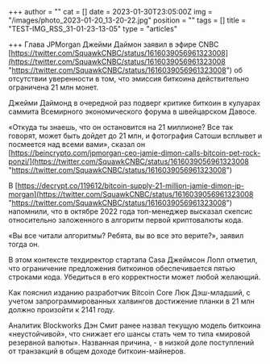 +++
author = ""
cat = []
date = 2023-01-30T23:05:00Z
img = "/images/photo_2023-01-20_13-20-22.jpg"
position = ""
tags = []
title = "TEST-IMG_RSS_31-01-23-13-05"
type = "articles"

+++
Глава JPMorgan Джейми Даймон заявил в эфире CNBС [https://twitter.com/SquawkCNBC/status/1616039056961323008](https://twitter.com/SquawkCNBC/status/1616039056961323008 "https://twitter.com/SquawkCNBC/status/1616039056961323008") об отсутствии уверенности в том, что эмиссия биткоина действительно ограничена 21 млн монет.

Джейми Даймонд в очередной раз подверг критике биткоин в кулуарах саммита Всемирного экономического форума в швейцарском Давосе.

«Откуда ты знаешь, что он остановится на 21 миллионе? Все так говорят, может быть дойдет до 21 млн, и фотография Сатоши всплывет и посмеется над всеми вами», сказал он [https://beincrypto.com/jpmorgan-ceo-jamie-dimon-calls-bitcoin-pet-rock-ponzi/](https://twitter.com/SquawkCNBC/status/1616039056961323008 "https://twitter.com/SquawkCNBC/status/1616039056961323008")

В [https://decrypt.co/119612/bitcoin-supply-21-million-jamie-dimon-jp-morgan](https://twitter.com/SquawkCNBC/status/1616039056961323008 "https://twitter.com/SquawkCNBC/status/1616039056961323008") напомнили, что в октябре 2022 года топ-менеджер высказал скепсис относительно заложенного в алгоритм первой криптовалюты кода.

«Вы все читали алгоритмы? Ребята, вы во все это верите?», заявил тогда он.

В этом контексте техдиректор стартапа Casa Джеймсон Лопп отметил, что ограничение предложения биткоинов обеспечивается пятью строками кода. Убедиться в его корректности может любой желающий.

Как пояснил изданию разработчик Bitcoin Core Люк Дэш-младший, с учетом запрограммированных халвингов достижение планки в 21 млн должно произойти к 2141 году.

Аналитик Blockworks Дэн Смит ранее назвал текущую модель биткоина «неустойчивой», что снижает его шансы стать чем то типа «мировой резервной валюты». Названная причина, - в низкой доле поступлений от транзакций в общем доходе биткоин-майнеров.